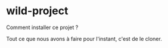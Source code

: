 # wild-project

Comment installer ce projet ?

Tout ce que nous avons à faire pour l'instant, c'est de le cloner.
